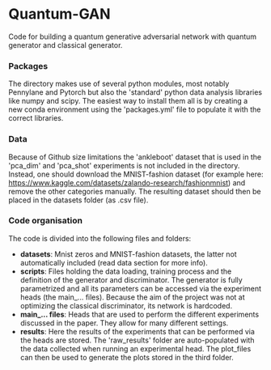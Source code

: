 # Quantum-GAN
Code for building a quantum generative adversarial network with quantum generator and classical generator. 

### Packages

The directory makes use of several python modules, most notably Pennylane and Pytorch but also the 'standard' python data analysis libraries like numpy and scipy. The easiest way to install them all is by creating a new conda environment using the 'packages.yml' file to populate it with the correct libraries.

### Data
Because of Github size limitations the 'ankleboot' dataset that is used in the 'pca_dim' and 'pca_shot' experiments is not included in the directory. Instead, one should download the MNIST-fashion dataset (for example here: https://www.kaggle.com/datasets/zalando-research/fashionmnist) and remove the other categories manually. The resulting dataset should then be placed in the datasets folder (as .csv file).  

### Code organisation

The code is divided into the following files and folders:
- **datasets**: Mnist zeros and MNIST-fashion datasets, the latter not automatically included (read data section for more info).
- **scripts**: Files holding the data loading, training process and the definition of the generator and discriminator. The generator is fully parametrized and all its parameters can be accessed via the experiment heads (the main_... files). Because the aim of the project was not at optimizing the classical discriminator, its network is hardcoded.
- **main_... files**: Heads that are used to perform the different experiments discussed in the paper. They allow for many different settings.
- **results**: Here the results of the experiments that can be performed via the heads are stored. The 'raw_results' folder are auto-populated with the data collected when running an experimental head. The plot_files can then be used to generate the plots stored in the third folder.

